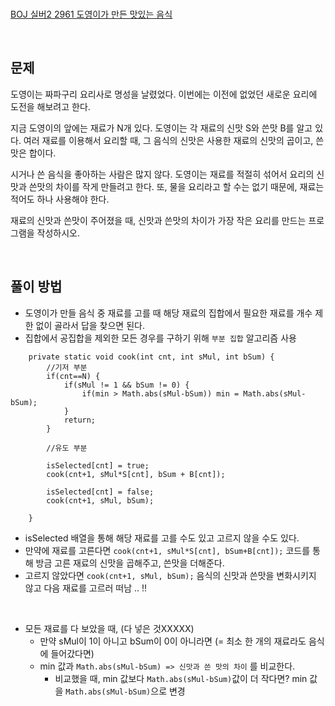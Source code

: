 <br> 

[BOJ 실버2 2961 도영이가 만든 맛있는 음식](https://www.acmicpc.net/problem/2961)

<br>

<h2> 문제 </h2>

도영이는 짜파구리 요리사로 명성을 날렸었다. 이번에는 이전에 없었던 새로운 요리에 도전을 해보려고 한다.

지금 도영이의 앞에는 재료가 N개 있다. 도영이는 각 재료의 신맛 S와 쓴맛 B를 알고 있다. 여러 재료를 이용해서 요리할 때, 그 음식의 신맛은 사용한 재료의 신맛의 곱이고, 쓴맛은 합이다.

시거나 쓴 음식을 좋아하는 사람은 많지 않다. 도영이는 재료를 적절히 섞어서 요리의 신맛과 쓴맛의 차이를 작게 만들려고 한다. 또, 물을 요리라고 할 수는 없기 때문에, 재료는 적어도 하나 사용해야 한다.

재료의 신맛과 쓴맛이 주어졌을 때, 신맛과 쓴맛의 차이가 가장 작은 요리를 만드는 프로그램을 작성하시오.


<br>

<h2> 풀이 방법 </h2>

- 도영이가 만들 음식 중 재료를 고를 때 해당 재료의 집합에서 필요한 재료를 개수 제한 없이 골라서 답을 찾으면 된다.
- 집합에서 공집합을 제외한 모든 경우를 구하기 위해 `부분 집합` 알고리즘 사용

```
	private static void cook(int cnt, int sMul, int bSum) {
		//기저 부분
		if(cnt==N) {
			if(sMul != 1 && bSum != 0) {
				if(min > Math.abs(sMul-bSum)) min = Math.abs(sMul-bSum);
			}
			return;
		}
		
		//유도 부분
		
		isSelected[cnt] = true;
		cook(cnt+1, sMul*S[cnt], bSum + B[cnt]);
		
		isSelected[cnt] = false;
		cook(cnt+1, sMul, bSum);
		
	}
```

- isSelected 배열을 통해 해당 재료를 고를 수도 있고 고르지 않을 수도 있다.
- 만약에 재료를 고른다면 `cook(cnt+1, sMul*S[cnt], bSum+B[cnt]);` 코드를 통해 방금 고른 재료의 신맛을 곱해주고, 쓴맛을 더해준다.
- 고르지 않았다면 `cook(cnt+1, sMul, bSum);` 음식의 신맛과 쓴맛을 변화시키지 않고 다음 재료를 고르러 떠남 .. !!

<br>

- 모든 재료를 다 보았을 때, (다 넣은 것XXXXX)
  - 만약 sMul이 1이 아니고 bSum이 0이 아니라면 (= 최소 한 개의 재료라도 음식에 들어갔다면)
  - min 값과 `Math.abs(sMul-bSum) => 신맛과 쓴 맛의 차이` 를 비교한다.
    - 비교했을 때, min 값보다 `Math.abs(sMul-bSum)`값이 더 작다면? min 값을 `Math.abs(sMul-bSum)`으로 변경
    
<br>
